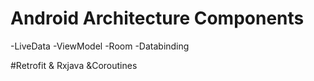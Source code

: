 # Android Architecture Components
-LiveData 
-ViewModel 
-Room
-Databinding

#Retrofit & Rxjava &Coroutines
